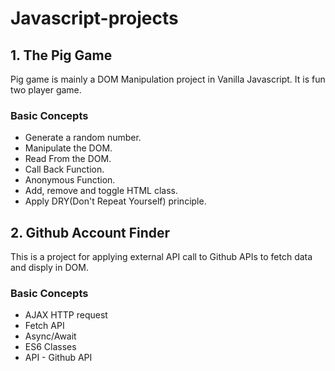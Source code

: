 # Javascript-projects


## 1. The Pig Game 
Pig game is mainly a DOM Manipulation project in Vanilla Javascript. It is fun two player game.

### Basic Concepts 
* Generate a random number.
* Manipulate the DOM.
* Read From the DOM.
* Call Back Function.
* Anonymous Function.
* Add, remove and toggle HTML class.
* Apply DRY(Don't Repeat Yourself) principle.


## 2. Github Account Finder
This is a project for applying external API call to Github APIs to fetch data and disply in DOM. 

### Basic Concepts 
* AJAX HTTP request
* Fetch API
* Async/Await
* ES6 Classes
* API - Github API
